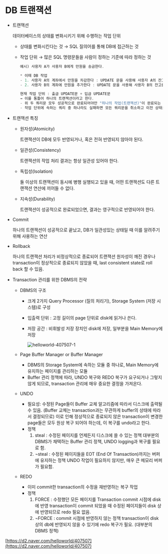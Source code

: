 # DB 트랜잭션

- 트랜잭션
    
    데이터베이스의 상태를 변화시키기 위해 수행하는 작업 단위
    
    - 상태를 변화시킨다는 것 → SQL 질의어를 통해 DB에 접근하는 것
    - 작업 단위 → 많은 SQL 명령문들을 사람이 정하는 기준에 따라 정하는 것
        
        ```java
        예시) 사용자 A가 사용자 B에게 만원을 송금한다.
        
        * 이때 DB 작업
        - 1. 사용자 A의 계좌에서 만원을 차감한다 : UPDATE 문을 사용해 사용자 A의 잔고를 변경
        - 2. 사용자 B의 계좌에 만원을 추가한다 : UPDATE 문을 사용해 사용자 B의 잔고를 변경
        
        현재 작업 단위 : 출금 UPDATE문 + 입금 UPDATE문
        → 이를 통틀어 하나의 트랜잭션이라고 한다.
        - 위 두 쿼리문 모두 성공적으로 완료되어야만 "하나의 작업(트랜잭션)"이 완료되는 것이다. `Commit`
        - 작업 단위에 속하는 쿼리 중 하나라도 실패하면 모든 쿼리문을 취소하고 이전 상태로 돌려놓아야한다. `Rollback`
        ```
        
- 트랜잭션 특징
    - 원자성(Atomicity)
        
        트랜잭션이 DB에 모두 반영되거나, 혹은 전혀 반영되지 않아야 된다.
        
    - 일관성(Consistency)
        
        트랜잭션의 작업 처리 결과는 항상 일관성 있어야 한다.
        
    - 독립성(Isolation)
        
        둘 이상의 트랜잭션이 동시에 병행 실행되고 있을 때, 어떤 트랜잭션도 다른 트랜잭션 연산에 끼어들 수 없다.
        
    - 지속성(Durability)
        
        트랜잭션이 성공적으로 완료되었으면, 결과는 영구적으로 반영되어야 한다.
        
- Commit
    
    하나의 트랜잭션이 성공적으로 끝났고, DB가 일관성있는 상태일 때 이를 알려주기 위해 사용하는 연산
    
- Rollback
    
    하나의 트랜잭션 처리가 비정상적으로 종료되어 트랜잭션 원자성이 깨진 경우나 transaction이 정상적으로 종료되지 않았을 때, last consistent state로 roll back 할 수 있음.
    
- Transaction 관리를 위한 DBMS의 전략
    - DBMS의 구조
        - 크게 2가지 Query Processor (질의 처리기), Storage System (저장 시스템)로 구성
        - 입출력 단위 : 고정 길이의 page 단위로 disk에 읽거나 쓴다.
        - 저장 공간 : 비휘발성 저장 장치인 disk에 저장, 일부분을 Main Memory에 저장
            
        
          ![helloworld-407507-1](https://user-images.githubusercontent.com/80567996/201334364-1031f062-f4ec-4728-aed2-e4dc25bd01b5.png)

           
            
    - Page Buffer Manager or Buffer Manager
        - DBMS의 Storage System에 속하는 모듈 중 하나로, Main Memory에 유지하는 페이지를 관리하는 모듈
        - Buffer 관리 정책에 따라, UNDO 복구와 REDO 복구가 요구되거나 그렇지 않게 되므로, transaction 관리에 매우 중요한 결정을 가져온다.
    - UNDO
        - 필요성: 수정된 Page들이 Buffer 교체 알고리즘에 따라서 디스크에 출력될 수 있음. (Buffer 교체는 transaction과는 무관하게 buffer의 상태에 따라서 결정되므로)
        이로 인해 정상적으로 종료되지 않은 transaction이 변경한 page들은 모두 원상 복구 되어야 하는데, 이 복구를 undo라고 한다.
        - 정책
            1. steal : 수정된 페이지를 언제든지 디스크에 쓸 수 있는 정책
            대부분의 DBMS가 채택하는 Buffer 관리 정책, UNDO logging과 복구를 필요로 함.
            2. ¬steal : 수정된 페이지들을 EOT (End Of Transaction)까지는 버퍼에 유지하는 정책
            UNDO 작업이 필요하지 않지만, 매우 큰 메모리 버퍼가 필요함.
    - REDO
        - 이미 commit한 transaction의 수정을 재반영하는 복구 작업
        - 정책
            1. FORCE : 수정했던 모든 페이지를 Transaction commit 시점에 disk에 반영
            transaction이 commit 되었을 때 수정된 페이지들이 disk 상에 반영되므로 redo 필요 없음.
            2. ¬FORCE : commit 시점에 반영하지 않는 정책
            transaction이 disk 상의 db에 반영되지 않을 수 있기에 redo 복구가 필요. (대부분의 DBMS 정책)
    

[https://d2.naver.com/helloworld/407507](https://d2.naver.com/helloworld/407507)
